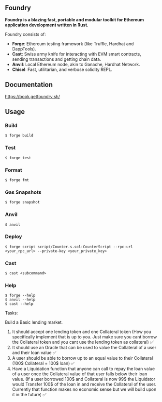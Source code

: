 ## Foundry

**Foundry is a blazing fast, portable and modular toolkit for Ethereum application development written in Rust.**

Foundry consists of:

-   **Forge**: Ethereum testing framework (like Truffle, Hardhat and DappTools).
-   **Cast**: Swiss army knife for interacting with EVM smart contracts, sending transactions and getting chain data.
-   **Anvil**: Local Ethereum node, akin to Ganache, Hardhat Network.
-   **Chisel**: Fast, utilitarian, and verbose solidity REPL.

## Documentation

https://book.getfoundry.sh/

## Usage

### Build

```shell
$ forge build
```

### Test

```shell
$ forge test
```

### Format

```shell
$ forge fmt
```

### Gas Snapshots

```shell
$ forge snapshot
```

### Anvil

```shell
$ anvil
```

### Deploy

```shell
$ forge script script/Counter.s.sol:CounterScript --rpc-url <your_rpc_url> --private-key <your_private_key>
```

### Cast

```shell
$ cast <subcommand>
```

### Help

```shell
$ forge --help
$ anvil --help
$ cast --help
```
Tasks: 

Build a Basic lending market.
1. It should accept one lending token and one Collateral token (How you specifically implement that is up to you. Just make sure you cant borrow the Collateral token and you cant use the lending token as collateral) ✅
2. It should use an Oracle that can be used to value the Collateral of a user and their loan value ✅
3. A user should be able to borrow up to an equal value to their Collateral (100$ Collateral = 100$ loan) ✅
4. Have a Liquidation function that anyone can call to repay the loan value of a user once the Collateral value of that user falls below their loan value. (If a user borrowed 100$ and Collateral is now 99$ the Liquidator would Transfer 100$ of the loan in and receive the Collateral of the user. Currently that function makes no economic sense but we will build upon it in the future) ✅